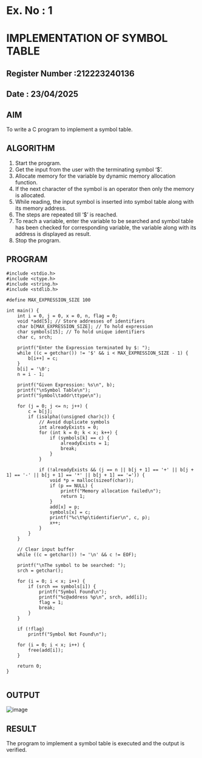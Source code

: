 # Ex. No : 1	
# IMPLEMENTATION OF SYMBOL TABLE 
## Register Number :212223240136
## Date : 23/04/2025

## AIM   
To write a C program to implement a symbol table.

## ALGORITHM
1.	Start the program.
2.	Get the input from the user with the terminating symbol ‘$’.
3.	Allocate memory for the variable by dynamic memory allocation function.
4.	If the next character of the symbol is an operator then only the memory is allocated.
5.	While reading, the input symbol is inserted into symbol table along with its memory address.
6.	The steps are repeated till ‘$’ is reached.
7.	To reach a variable, enter the variable to be searched and symbol table has been checked for corresponding variable, the variable along with its address is displayed as result.
8.	Stop the program. 

## PROGRAM
```
#include <stdio.h>
#include <ctype.h>
#include <string.h>
#include <stdlib.h>

#define MAX_EXPRESSION_SIZE 100

int main() {
    int i = 0, j = 0, x = 0, n, flag = 0;
    void *add[5]; // Store addresses of identifiers
    char b[MAX_EXPRESSION_SIZE]; // To hold expression
    char symbols[15]; // To hold unique identifiers
    char c, srch;

    printf("Enter the Expression terminated by $: ");
    while ((c = getchar()) != '$' && i < MAX_EXPRESSION_SIZE - 1) {
        b[i++] = c;
    }
    b[i] = '\0';
    n = i - 1;

    printf("Given Expression: %s\n", b);
    printf("\nSymbol Table\n");
    printf("Symbol\taddr\ttype\n");

    for (j = 0; j <= n; j++) {
        c = b[j];
        if (isalpha((unsigned char)c)) {
            // Avoid duplicate symbols
            int alreadyExists = 0;
            for (int k = 0; k < x; k++) {
                if (symbols[k] == c) {
                    alreadyExists = 1;
                    break;
                }
            }

            if (!alreadyExists && (j == n || b[j + 1] == '+' || b[j + 1] == '-' || b[j + 1] == '*' || b[j + 1] == '=')) {
                void *p = malloc(sizeof(char));
                if (p == NULL) {
                    printf("Memory allocation failed\n");
                    return 1;
                }
                add[x] = p;
                symbols[x] = c;
                printf("%c\t%p\tidentifier\n", c, p);
                x++;
            }
        }
    }

    // Clear input buffer
    while ((c = getchar()) != '\n' && c != EOF);

    printf("\nThe symbol to be searched: ");
    srch = getchar();

    for (i = 0; i < x; i++) {
        if (srch == symbols[i]) {
            printf("Symbol Found\n");
            printf("%c@address %p\n", srch, add[i]);
            flag = 1;
            break;
        }
    }

    if (!flag)
        printf("Symbol Not Found\n");

    for (i = 0; i < x; i++) {
        free(add[i]);
    }

    return 0;
}


```

## OUTPUT 
![image](https://github.com/user-attachments/assets/88d3664f-f588-4069-8d0b-3605ab6544ed)


## RESULT
The program to implement a symbol table is executed and the output is verified.
